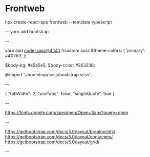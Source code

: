 # Frontweb

npx create-react-app frontweb --template typescript

--
yarn add bootstrap

--

yarn add node-sass@4.14.1
//custom.scss
$theme-colors: (
    'primary': #407bff,
);

$body-bg: #e5e5e5;
$body-color: #263238;

@import '~bootstrap/scss/bootstrap.scss';

--

{
    "tabWidth": 2,
    "useTabs": false,
    "singleQuote": true
}

--

https://fonts.google.com/specimen/Open+Sans?query=open

--

https://getbootstrap.com/docs/5.0/layout/breakpoints/
https://getbootstrap.com/docs/5.0/layout/containers/
https://getbootstrap.com/docs/5.0/layout/grid/

--






